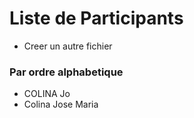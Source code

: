 # Liste de Participants

+ Creer un autre fichier

### Par ordre alphabetique

- COLINA Jo
- Colina Jose Maria